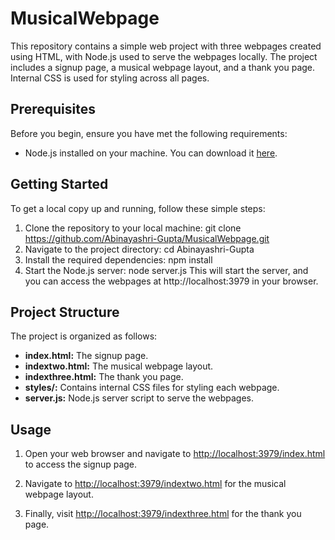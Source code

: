 # MusicalWebpage
This repository contains a simple web project with three webpages created using HTML, with Node.js used to serve the webpages locally. 
The project includes a signup page, a musical webpage layout, and a thank you page. 
Internal CSS is used for styling across all pages.

## Prerequisites

Before you begin, ensure you have met the following requirements:

- Node.js installed on your machine. You can download it [here](https://nodejs.org/).

## Getting Started

To get a local copy up and running, follow these simple steps:

1. Clone the repository to your local machine:
   git clone https://github.com/Abinayashri-Gupta/MusicalWebpage.git
2. Navigate to the project directory:
   cd Abinayashri-Gupta
4. Install the required dependencies:
   npm install 
6. Start the Node.js server:
   node server.js
This will start the server, and you can access the webpages at http://localhost:3979 in your browser.

## Project Structure

The project is organized as follows:

- **index.html:** The signup page.
- **indextwo.html:** The musical webpage layout.
- **indexthree.html:** The thank you page.
- **styles/:** Contains internal CSS files for styling each webpage.
- **server.js:** Node.js server script to serve the webpages.

## Usage

1. Open your web browser and navigate to [http://localhost:3979/index.html](http://localhost:3979/index.html) to access the signup page.

2. Navigate to [http://localhost:3979/indextwo.html](http://localhost:3979/indextwo.html) for the musical webpage layout.

3. Finally, visit [http://localhost:3979/indexthree.html](http://localhost:3979/indexthree.html) for the thank you page.

